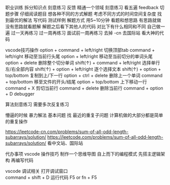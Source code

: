 职业训练
    拆分知识点
    刻意练习
    反馈
精通一个领域
    刻意练习 看五遍
    feedback
切题步骤
    仔细阅读题目
    想各种不同的方式解题
        考虑不同方式的时间空间复杂度
        找到最优的解法
    写代码
    测试样例
解题方式
    用5~10分钟 看题和想思路 有思路就做 没有思路就看题解
    解题之后看下其他人的代码 对比下有什么相同和不同
    自己做一遍
    过一天再练习
    过一周再练习
    面试前一周再练习
    去掉 -cn 去国际站 看大神的代码

vscode技巧操作
    option      +   command         + left/right    切换顶部tab
    command     +   left/right                      移动至当前行头尾
    option      +   left/right                      移动至当前切分的单词头尾
    option      +   delete                          删除整个切分单词
    shift(↑)    +   command         + left/right    选择单行左/右全部内容
    shift(↑)    +   option          + left/right    逐个选择文本
    shift(↑)    +   option          + top/bottom    复制到上/下一行
    option      +   ctrl            + delete        删除上一个单词 
    command     +   top/bottom                      移至文件的开头/结尾
    option      +   top/bottom                      上下移动一行
    command     +   X                               剪切当前行
    command     +   delete                          删除当前行
    command     +   option          + D             debugger
    
算法刻意练习
    需要多次反复练习


懵逼的时候
    暴力解法
    基本问题 找 最近的重复子问题 计算机做的大部分都是简单的重复操作

https://leetcode-cn.com/problems/sum-of-all-odd-length-subarrays/solution/
https://leetcode.com/problems/sum-of-all-odd-length-subarrays/solution/
看中文站、国际站


代办事项
    vscode 操作技巧
    制作一个思维导图
    自上而下的编程模式 
    先搭主逻辑架构 再编写代码




vscode 调试相关
    打开调试窗口    
        command + shift + D
    运行代码
        F5 or fn + F5
    